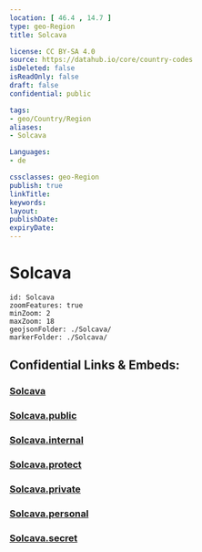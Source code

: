 ```yaml
---
location: [ 46.4 , 14.7 ] 
type: geo-Region
title: Solcava

license: CC BY-SA 4.0
source: https://datahub.io/core/country-codes
isDeleted: false
isReadOnly: false
draft: false
confidential: public

tags:
- geo/Country/Region
aliases:
- Solcava

Languages:
- de

cssclasses: geo-Region
publish: true
linkTitle: 
keywords: 
layout: 
publishDate: 
expiryDate: 
---
```


# Solcava

```leaflet
id: Solcava
zoomFeatures: true 
minZoom: 2 
maxZoom: 18
geojsonFolder: ./Solcava/
markerFolder: ./Solcava/
```


## Confidential Links & Embeds: 

### [Solcava](/_Standards/Earth/Continent/Europe/Europe~Central/Slovenia/Regions~Slovenia/Savinjska/counties~Savinjska/Solcava.md) 

### [Solcava.public](/_public/Earth/Continent/Europe/Europe~Central/Slovenia/Regions~Slovenia/Savinjska/counties~Savinjska/Solcava.public.md) 

### [Solcava.internal](/_internal/Earth/Continent/Europe/Europe~Central/Slovenia/Regions~Slovenia/Savinjska/counties~Savinjska/Solcava.internal.md) 

### [Solcava.protect](/_protect/Earth/Continent/Europe/Europe~Central/Slovenia/Regions~Slovenia/Savinjska/counties~Savinjska/Solcava.protect.md) 

### [Solcava.private](/_private/Earth/Continent/Europe/Europe~Central/Slovenia/Regions~Slovenia/Savinjska/counties~Savinjska/Solcava.private.md) 

### [Solcava.personal](/_personal/Earth/Continent/Europe/Europe~Central/Slovenia/Regions~Slovenia/Savinjska/counties~Savinjska/Solcava.personal.md) 

### [Solcava.secret](/_secret/Earth/Continent/Europe/Europe~Central/Slovenia/Regions~Slovenia/Savinjska/counties~Savinjska/Solcava.secret.md)

